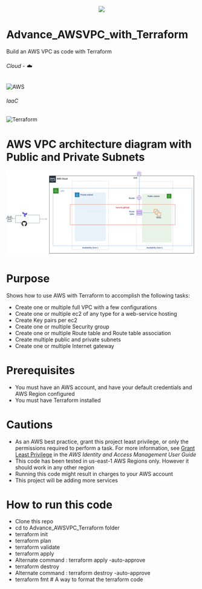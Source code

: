 <!-- retro visitor counter -->
<p align="center"> 
  <img src="https://profile-counter.glitch.me/ValAug/count.svg" />
</p>

# Advance_AWSVPC_with_Terraform
Build an AWS VPC as code with Terraform

###### Cloud - :cloud:
![AWS](https://img.shields.io/badge/-AWS-000000?style=flat&logo=Amazon%20AWS&logoColor=FF9900)

###### IaaC
![Terraform](https://img.shields.io/badge/-Terraform-000000?style=flat&logo=Terraform)

# AWS VPC architecture diagram with Public and Private Subnets
![alt text](https://github.com/ValAug/Advance_AWSVPC_Terraform/blob/master/vpc_diagram_v1.png)

# Purpose
Shows how to use AWS with Terraform to accomplish the following tasks:

* Create one or multiple full VPC with a few configurations
* Create one or multiple ec2 of any type for a web-service hosting
* Create Key pairs per ec2
* Create one or multiple Security group
* Create one or multiple Route table and Route table association
* Create multiple public and private subnets
* Create one or multiple Internet gateway

# Prerequisites
* You must have an AWS account, and have your default credentials and AWS Region
  configured
* You must have Terraform installed

# Cautions
* As an AWS best practice, grant this project least privilege, or only the 
  permissions required to perform a task. For more information, see 
  [Grant Least Privilege](https://docs.aws.amazon.com/IAM/latest/UserGuide/best-practices.html#grant-least-privilege) 
  in the *AWS Identity and Access Management 
  User Guide*
* This code has been tested in us-east-1 AWS Regions only. However it should work in any other region
* Running this code might result in charges to your AWS account
* This project will be adding more services

# How to run this code
* Clone this repo
* cd to Advance_AWSVPC_Terraform folder
* terraform init
* terraform plan
* terraform validate
* terraform apply
* Alternate command : terraform apply -auto-approve
* terraform destroy
* Alternate command : terraform destroy -auto-approve
* terraform fmt # A way to format the terraform code
